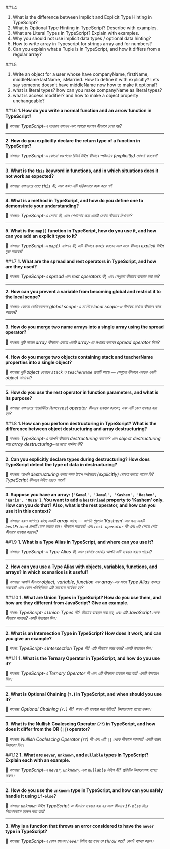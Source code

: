 ##1.4
1. What is the difference between Implicit and Explicit Type Hinting in TypeScript?
2. What is Optional Type Hinting in TypeScript? Describe with examples.
3. What are Literal Types in TypeScript? Explain with examples.
4. Why you should not use implicit data types / optional data hinting? 
5. How to write array in Typescript for strings array and for numbers?
6. Can you explain what a Tuple is in TypeScript, and how it differs from a regular array?

##1.5
1. Write an object for a user whose have companyName,  firstName, middleName lastName, isMarried. How to define it with explicitly? Lets say someone doesn’t have middleName now how to make it optional? 
2. what is literal types? how can you make companyName as literal types? 
3. what is access modifier? and how to make a object property unchangeable?

##1.6
**1. How do you write a normal function and an arrow function in TypeScript?**

📘 *বাংলায়: TypeScript-এ সাধারণ ফাংশন এবং অ্যারো ফাংশন কীভাবে লেখা হয়?*

---

**2. How do you explicitly declare the return type of a function in TypeScript?**

📘 *বাংলায়: TypeScript-এ কোনো ফাংশনের রিটার্ন টাইপ কীভাবে স্পষ্টভাবে (explicitly) ঘোষণা করবেন?*

---

**3. What is the `this` keyword in functions, and in which situations does it not work as expected?**

📘 *বাংলায়: ফাংশনের মধ্যে `this` কী, এবং কখন এটি সঠিকভাবে কাজ করে না?*

---

**4. What is a method in TypeScript, and how do you define one to demonstrate your understanding?**

📘 *বাংলায়: TypeScript-এ মেথড কী, এবং শেখানোর জন্য একটি মেথড কীভাবে লিখবেন?*

---

**5. What is the `map()` function in TypeScript, how do you use it, and how can you add an explicit type to it?**

📘 *বাংলায়: TypeScript-এ `map()` ফাংশন কী, এটি কীভাবে ব্যবহার করবেন এবং এতে কীভাবে explicit টাইপ যুক্ত করবেন?*


##1.7
**1. What are the spread and rest operators in TypeScript, and how are they used?**

📘 *বাংলায়: TypeScript-এ spread এবং rest operators কী, এবং সেগুলো কীভাবে ব্যবহার করা হয়?*

---

**2. How can you prevent a variable from becoming global and restrict it to the local scope?**

📘 *বাংলায়: কোনো ভেরিয়েবলকে global scope-এ না গিয়ে local scope-এ সীমাবদ্ধ রাখতে কীভাবে কাজ করবেন?*

---

**3. How do you merge two name arrays into a single array using the spread operator?**

📘 *বাংলায়: দুটি নামের array কীভাবে একত্রে একটি array-তে রূপান্তর করবেন spread operator দিয়ে?*

---

**4. How do you merge two objects containing stack and teacherName properties into a single object?**

📘 *বাংলায়: দুটি object যেখানে `stack` ও `teacherName` প্রপার্টি আছে — সেগুলো কীভাবে একত্রে একটি object বানাবেন?*

---

**5. How do you use the rest operator in function parameters, and what is its purpose?**

📘 *বাংলায়: ফাংশনের প্যারামিটার হিসেবে rest operator কীভাবে ব্যবহার করবেন, এবং এটি কেন ব্যবহার করা হয়?*

##1.8
**1. How can you perform destructuring in TypeScript? What is the difference between object destructuring and array destructuring?**

📘 *বাংলায়: TypeScript-এ আপনি কীভাবে destructuring করবেন? এবং object destructuring আর array destructuring-এর মধ্যে পার্থক্য কী?*

---

**2. Can you explicitly declare types during destructuring? How does TypeScript detect the type of data in destructuring?**

📘 *বাংলায়: আপনি destructuring করার সময় টাইপ স্পষ্টভাবে (explicitly) ঘোষণা করতে পারেন কি? TypeScript কীভাবে টাইপ ধরতে পারে?*

---

**3. Suppose you have an array: `['Kamal', 'Jamal', 'Kashem', 'Hashem', 'Karim', 'Muza']`. You want to add a `bestFriend` property to 'Kashem' only. How can you do that? Also, what is the rest operator, and how can you use it in this context?**

📘 *বাংলায়: ধরুন আপনার কাছে একটি array আছে — আপনি শুধুমাত্র ‘Kashem’-এর জন্য একটি `bestFriend` প্রপার্টি যোগ করতে চান। কীভাবে করবেন? এবং `rest operator` কী এবং এই ক্ষেত্রে সেটা কীভাবে ব্যবহার করবেন?*


##1.9
**1. What is a Type Alias in TypeScript, and where can you use it?**

📘 *বাংলায়: TypeScript-এ Type Alias কী, এবং কোথায় কোথায় আপনি এটি ব্যবহার করতে পারেন?*

---

**2. How can you use a Type Alias with objects, variables, functions, and arrays? In which scenarios is it useful?**

📘 *বাংলায়: আপনি কীভাবে object, variable, function এবং array-এর সাথে Type Alias ব্যবহার করবেন? এবং কোন পরিস্থিতিতে এটি সবচেয়ে কার্যকর হয়?*


##1.10
**1. What are Union Types in TypeScript? How do you use them, and how are they different from JavaScript? Give an example.**

📘 *বাংলা: TypeScript-এ Union Types কী? কীভাবে ব্যবহার করা হয়, এবং এটি JavaScript থেকে কীভাবে আলাদা? একটি উদাহরণ দিন।*

---

**2. What is an Intersection Type in TypeScript? How does it work, and can you give an example?**

📘 *বাংলা: TypeScript-এ Intersection Type কী? এটি কীভাবে কাজ করে? একটি উদাহরণ দিন।*


##1.11
**1. What is the Ternary Operator in TypeScript, and how do you use it?**

📘 *বাংলায়: TypeScript-এ Ternary Operator কী এবং এটি কীভাবে ব্যবহার করা হয়? একটি উদাহরণ দিন।*

---

**2. What is Optional Chaining (`?.`) in TypeScript, and when should you use it?**

📘 *বাংলায়: Optional Chaining (`?.`) কী? কখন এটি ব্যবহার করা উচিত? উদাহরণসহ ব্যাখ্যা করুন।*

---

**3. What is the Nullish Coalescing Operator (`??`) in TypeScript, and how does it differ from the OR (`||`) operator?**

📘 *বাংলায়: Nullish Coalescing Operator (`??`) কী এবং এটি `||` থেকে কীভাবে আলাদা? একটি বাস্তব উদাহরণ দিন।*


##1.12
**1. What are `never`, `unknown`, and `nullable` types in TypeScript? Explain each with an example.**

📘 *বাংলায়: TypeScript-এ `never`, `unknown`, এবং `nullable` টাইপ কী? প্রতিটির উদাহরণসহ ব্যাখ্যা করুন।*

---

**2. How do you use the `unknown` type in TypeScript, and how can you safely handle it using `if-else`?**

📘 *বাংলায়: `unknown` টাইপ TypeScript-এ কীভাবে ব্যবহার করা হয় এবং কীভাবে `if-else` দিয়ে নিরাপদভাবে হ্যান্ডল করা যায়?*

---

**3. Why is a function that throws an error considered to have the `never` type in TypeScript?**

📘 *বাংলায়: TypeScript-এ কোন ফাংশন `never` টাইপ হয় যখন তা `throw` করে? কেন? ব্যাখ্যা করুন।*